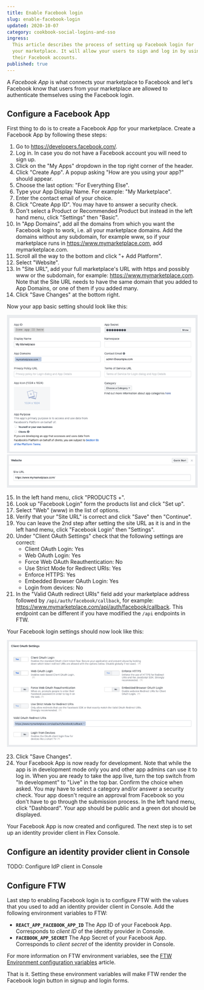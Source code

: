 ```yaml
---
title: Enable Facebook login
slug: enable-facebook-login
updated: 2020-10-07
category: cookbook-social-logins-and-sso
ingress:
  This article describes the process of setting up Facebook login for
  your marketplace. It will allow your users to sign and log in by using
  their Facebook accounts.
published: true
---
```


A _Facebook App_ is what connects your marketplace to Facebook and let's
Facebook know that users from your marketplace are allowed to
authenticate themselves using the Facebook login.

## Configure a Facebook App

First thing to do is to create a Facebook App for your marketplace.
Create a Facebook App by following these steps:

1. Go to https://developers.facebook.com/.
2. Log in. In case you do not have a Facebook account you will need to
   sign up.
3. Click on the "My Apps" dropdown in the top right corner of the
   header.
4. Click "Create App". A popup asking "How are you using your app?"
   should appear.
5. Choose the last option: "For Everything Else".
6. Type your App Display Name. For example: "My Marketplace".
7. Enter the contact email of your choice.
8. Click "Create App ID". You may have to answer a security check.
9. Don't select a Product or Recommended Product but instead in the left
   hand menu, click "Settings" then "Basic".
10. In "App Domains", add all the domains from which you want the
    Facebook login to work, i.e. all your marketplace domains. Add the
    domains without any subdomain, for example www, so if your
    marketplace runs in https://www.mymarketplace.com, add
    mymarketplace.com.
11. Scroll all the way to the bottom and click "+ Add Platform".
12. Select "Website".
13. In "Site URL", add your full marketplace's URL with https and
    possibly www or the subdomain, for example:
    https://www.mymarketplace.com. Note that the Site URL needs to have
    the same domain that you added to App Domains, or one of them if you
    added many.
14. Click "Save Changes" at the bottom right.

Now your app basic setting should look like this:

![Facebook App settings](fb-app-settings.png 'Facebook App settings')
![Facebook Website settings](fb-website-settings.png 'Facebook Website settings')

15. In the left hand menu, click "PRODUCTS +".
16. Look up "Facebook Login" form the products list and click "Set up".
17. Select "Web" (www) in the list of options.
18. Verify that your "Site URL" is correct and click "Save" then
    "Continue".
19. You can leave the 2nd step after setting the site URL as it is and
    in the left hand menu, click "Facebook Login" then "Settings".
20. Under "Client OAuth Settings" check that the following settings are
    correct:
    - Client OAuth Login: Yes
    - Web OAuth Login: Yes
    - Force Web OAuth Reauthentication: No
    - Use Strict Mode for Redirect URIs: Yes
    - Enforce HTTPS: Yes
    - Embedded Browser OAuth Login: Yes
    - Login from devices: No
21. In the "Valid OAuth redirect URIs" field add your marketplace
    address followed by `/api/auth/facebook/callback`, for example:
    https://www.mymarketplace.com/api/auth/facebook/callback. This
    endpoint can be different if you have modified the `/api` endpoints
    in FTW.

Your Facebook login settings should now look like this:

![Facebook login settings](fb-login-settings.png 'Facebook login settings')

23. Click "Save Changes".
24. Your Facebook App is now ready for development. Note that while the
    app is in development mode only you and other app admins can use it
    to log in. When you are ready to take the app live, turn the top
    switch from "In development" to "Live" in the top bar. Confirm the
    choice when asked. You may have to select a category and/or answer a
    security check. Your app doesn't require an approval from Facebook
    so you don't have to go through the submission process. In the left
    hand menu, click "Dashboard". Your app should be public and a green
    dot should be displayed.

Your Facebook App is now created and configured. The next step is to set
up an identity provider client in Flex Console.

## Configure an identity provider client in Console

TODO: Configure IdP client in Console

## Configure FTW

Last step to enabling Facebook login is to configure FTW with the values
that you used to add an identity provider client in Console. Add the
following environment variables to FTW:

- **`REACT_APP_FACEBOOK_APP_ID`** The App ID of your Facebook App.
  Corresponds to _client ID_ of the identity provider in Console.
- **`FACEBOOK_APP_SECRET`** The App Secret of your Facebook App.
  Corresponds to _client secret_ of the identity provider in Console.

For more information on FTW environment variables, see the
[FTW Environment configuration variables](/ftw-configuration/ftw-env/)
article.

That is it. Setting these environment variables will make FTW render the
Facebook login button in signup and login forms.
